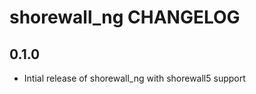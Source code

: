 shorewall_ng CHANGELOG
=======================

0.1.0
-----
- Intial release of shorewall_ng with shorewall5 support

